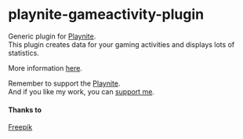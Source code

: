 # playnite-gameactivity-plugin
Generic plugin for [Playnite](https://playnite.link).  
This plugin creates data for your gaming activities and displays lots of statistics. 

More information [here](https://playnite.link/forum/thread-264.html).

Remember to support the [Playnite](https://www.patreon.com/playnite).  
And if you like my work, you can [support me](https://www.paypal.me/lacro59).

#### Thanks to
[Freepik](https://www.flaticon.com/authors/freepik)
